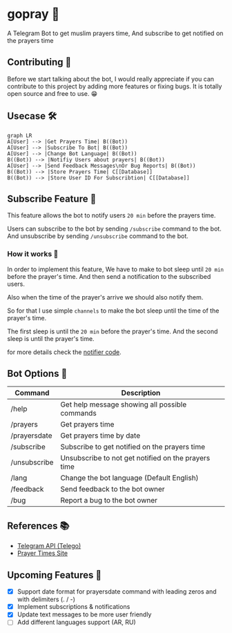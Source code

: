 # gopray 🙏

A Telegram Bot to get muslim prayers time, And subscribe to get notified on the prayers time 

## Contributing 🤼

Before we start talking about the bot, I would really appreciate if you can contribute to this project by adding more features or fixing bugs. It is totally open source and free to use. 😁

## Usecase 🛠️

```mermaid
graph LR
A[User] --> |Get Prayers Time| B((Bot))
A[User] --> |Subscribe To Bot| B((Bot))
A[User] --> |Change Bot Language| B((Bot))
B((Bot)) --> |Notifiy Users about prayers| B((Bot))
A[User] --> |Send Feedback Messages\nOr Bug Reports| B((Bot))
B((Bot)) --> |Store Prayers Time| C[[Database]]
B((Bot)) --> |Store User ID For Subscribtion| C[[Database]]
```

## Subscribe Feature 📢

This feature allows the bot to notify users `20 min` before the prayers time.

Users can subscribe to the bot by sending `/subscribe` command to the bot. And unsubscribe by sending `/unsubscribe` command to the bot.

### How it works 🤔

In order to implement this feature, We have to make to bot sleep until `20 min` before the prayer's time. And then send a notification to the subscribed users.

Also when the time of the prayer's arrive we should also notify them.

So for that I use simple `channels` to make the bot sleep until the time of the prayer's time.

The first sleep is until the `20 min` before the prayer's time. And the second sleep is until the prayer's time.

for more details check the [notifier code](https://github.com/escalopa/gopray/tree/main/telegram/internal/adapters/notifier/notifier.go).

## Bot Options 🤖
  
| Command | Description |
| --- | --- |
| /help | Get help message showing all possible commands |
| /prayers | Get prayers time |
| /prayersdate | Get prayers time by date |
| /subscribe | Subscribe to get notified on the prayers time |
| /unsubscribe | Unsubscribe to not get notified on the prayers time |
| /lang | Change the bot language (Default English) |
| /feedback | Send feedback to the bot owner |
| /bug | Report a bug to the bot owner |

## References 📚 

- [Telegram API (Telego)](https://github.com/SakoDroid/telego)
- [Prayer Times Site](http://dumrt.ru/ru/help-info/prayertime/)


## Upcoming Features 🚀

- [x] Support date format for prayersdate command with leading zeros and with delimiters (. / -)
- [x] Implement subscriptions & notifications
- [x] Update text messages to be more user friendly
- [ ] Add different languages support (AR, RU)
